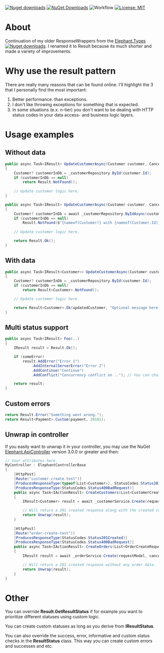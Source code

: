 [![Nuget downloads](https://img.shields.io/nuget/v/Elephant.Types.Results)](https://www.nuget.org/packages/Elephant.Types.Results/) [![NuGet Downloads](https://img.shields.io/nuget/dt/Elephant.Types.Results.svg)](https://www.nuget.org/packages/Elephant.Types.Results/) ![Workflow](https://github.com/S-Elephant/Elephant.NuGets/actions/workflows/GitHubActions.yml/badge.svg) [![License: MIT](https://img.shields.io/badge/License-MIT-yellow.svg)](https://github.com/S-Elephant/Elephant.NuGets/tree/master/Elephant.Types.Results/LICENSE.txt)

# About

Continuation of my older ResponseWrappers from the [Elephant.Types](https://www.nuget.org/packages/Elephant.Types) [![Nuget downloads](https://img.shields.io/nuget/v/Elephant.Types)](https://www.nuget.org/packages/Elephant.Types/). I renamed it to Result because its much shorter and made a variety of improvements.

#  Why use the result pattern

There are really many reasons that can be found online. I'll highlight the 3 that I personally find the most important:

1. Better performance. than exceptions.
2. I don't like throwing exceptions for something that is expected.
3. In some situations (e.x. n-tier) you don't want to be dealing with HTTP status codes in your data access- and business logic layers.

# Usage examples

## Without data

```c#
public async Task<IResult> UpdateCustomerAsync(Customer customer, CancellationToken cancellationToken)
{
    Customer? customerInDb = _customerRepository.ById(customer.Id);
    if (customerInDb == null)
		return Result.NotFound();
    
    // Update customer logic here.
}

public async Task<IResult> UpdateCustomerAsync(Customer customer, CancellationToken cancellationToken)
{
    Customer? customerInDb = await _customerRepository.ByIdAsync(customer.Id);
    if (customerInDb == null)
		Result.NotFound($"{nameof(Customer)} with {nameof(Customer.Id)} {Customer.Id} not found.");
    
	// Update customer logic here.

	return Result.Ok();
}
```

## With data

```c#
public async Task<IResult<Customer>> UpdateCustomerAsync(Customer customer, CancellationToken cancellationToken)
{
	Customer? customerInDb = _customerRepository.ById(customer.Id);
	if (customerInDb == null)
		return Result<Customer>.NotFound();

	// Update customer logic here.

    return Result<Customer>.Ok(updatedCustomer, "Optional message here.");
}
```



## Multi status support

```c#
public async Task<IResult> Foo(..)
{
	IResult result = Result.Ok();

	if (someError)
		result.AddError("Error 1")
			.AddInternalServerError("Error 2")
			.AddContinue("Continue")
			.AddConflict("Concurrency conflict on .."); // You can chain statuses.

	return result;
}
```

## Custom errors

```c#
return Result.Error("Something went wrong.");
return Result<Payment>.Custom(payment, 20101);
```

## Unwrap in controller

If you easily want to unwrap it in your controller, you may use the NuGet [Elephant.ApiController](https://www.nuget.org/packages/Elephant.ApiControllers) version 3.0.0 or greater and then:

```c#
// Your attributes here.
MyController : ElephantControllerBase
{
	[HttpPost]
	[Route("customer-create-test")]
	[ProducesResponseType(typeof(List<Customer>), StatusCodes.Status201Created)]
	[ProducesResponseType(StatusCodes.Status400BadRequest)]
	public async Task<IActionResult> CreateCustomers(List<CustomerCreateRequestModel> requestModel, CancellationToken cancellationToken)
	{
        IResult<Customer> result = await _customerService.Create(requestModel, cancellationToken);

        // Will return a 201 created response along with the created customers (assuming that your service returns them).
        return Unwrap(result);
	}
    
	[HttpPost]
	[Route("order-create-test")]
	[ProducesResponseType(StatusCodes.Status201Created)]
	[ProducesResponseType(StatusCodes.Status400BadRequest)]
	public async Task<IActionResult> CreateOrders(List<OrderCreateRequestModel> requestModel, CancellationToken cancellationToken)
	{
        IResult result = await _orderService.Create(requestModel, cancellationToken);

        // Will return a 201 created response without any order data.
        return Unwrap(result);
	}
}
```



# Other

You can override **Result.GetResultStatus** if for example you want to prioritize different statuses using custom logic.

You can create custom statuses as long as you derive from **IResultStatus**.

You can also override the success, error, informative and custom status checks in the **ResultStatus** class. This way you can create custom errors and successes and etc.



